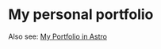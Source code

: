 # My personal portfolio

Also see:
[My Portfolio in Astro](https://github.com/CherryYeti/portfoliov2-astro)